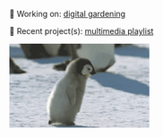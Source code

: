 <p float="left">
  <p>
    🌱 Working on: <a href="https://www.technologyreview.com/2020/09/03/1007716/digital-gardens-let-you-cultivate-your-own-little-bit-of-the-internet/" target="_blank" rel="noreferrer">digital gardening</a><br>
  </p>
  <p>
    🌻 Recent project(s): <a href="https://fibanneacci.github.io/multimedia-playlist/" target="_blank" rel="noreferrer">multimedia playlist</a>
  </p>
  <img src="https://github.com/fibanneacci/fibanneacci/blob/main/giphy.gif" width="250" height="150" />
</p>


<!--**fibanneacci/fibanneacci** is a ✨ _special_ ✨ repository because its `README.md` (this file) appears on your GitHub profile.

Here are some ideas to get you started:
### 👋 Hi, I’m Anne!
- 🔭 I’m currently working on ...
- 🌱 I’m currently learning ...
- 👯 I’m looking to collaborate on ...
- 🤔 I’m looking for help with ...
- 💬 Ask me about ...
- 📫 How to reach me: ...
- 😄 Pronouns: ...
- ⚡ Fun fact: ...
-->
